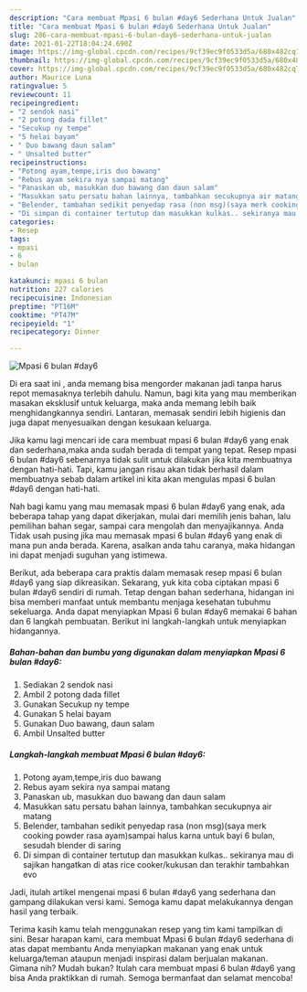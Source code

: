 ```yaml
---
description: "Cara membuat Mpasi 6 bulan #day6 Sederhana Untuk Jualan"
title: "Cara membuat Mpasi 6 bulan #day6 Sederhana Untuk Jualan"
slug: 286-cara-membuat-mpasi-6-bulan-day6-sederhana-untuk-jualan
date: 2021-01-22T18:04:24.690Z
image: https://img-global.cpcdn.com/recipes/9cf39ec9f0533d5a/680x482cq70/mpasi-6-bulan-day6-foto-resep-utama.jpg
thumbnail: https://img-global.cpcdn.com/recipes/9cf39ec9f0533d5a/680x482cq70/mpasi-6-bulan-day6-foto-resep-utama.jpg
cover: https://img-global.cpcdn.com/recipes/9cf39ec9f0533d5a/680x482cq70/mpasi-6-bulan-day6-foto-resep-utama.jpg
author: Maurice Luna
ratingvalue: 5
reviewcount: 11
recipeingredient:
- "2 sendok nasi"
- "2 potong dada fillet"
- "Secukup ny tempe"
- "5 helai bayam"
- " Duo bawang daun salam"
- " Unsalted butter"
recipeinstructions:
- "Potong ayam,tempe,iris duo bawang"
- "Rebus ayam sekira nya sampai matang"
- "Panaskan ub, masukkan duo bawang dan daun salam"
- "Masukkan satu persatu bahan lainnya, tambahkan secukupnya air matang"
- "Belender, tambahan sedikit penyedap rasa (non msg)(saya merk cooking powder rasa ayam)sampai halus karna untuk bayi 6 bulan, sesudah blender di saring"
- "Di simpan di container tertutup dan masukkan kulkas.. sekiranya mau di sajikan hangatkan di atas rice cooker/kukusan dan terakhir tambahkan evo"
categories:
- Resep
tags:
- mpasi
- 6
- bulan

katakunci: mpasi 6 bulan 
nutrition: 227 calories
recipecuisine: Indonesian
preptime: "PT16M"
cooktime: "PT47M"
recipeyield: "1"
recipecategory: Dinner

---
```



![Mpasi 6 bulan #day6](https://img-global.cpcdn.com/recipes/9cf39ec9f0533d5a/680x482cq70/mpasi-6-bulan-day6-foto-resep-utama.jpg)

Di era  saat ini , anda memang bisa mengorder makanan jadi tanpa harus repot memasaknya terlebih dahulu. Namun, bagi kita yang mau memberikan masakan eksklusif untuk keluarga, maka anda memang lebih baik menghidangkannya sendiri. Lantaran, memasak sendiri lebih higienis dan juga dapat menyesuaikan dengan kesukaan keluarga.

Jika kamu lagi mencari ide cara membuat mpasi 6 bulan #day6 yang enak dan sederhana,maka anda sudah berada di tempat yang tepat. Resep mpasi 6 bulan #day6  sebenarnya tidak sulit untuk dilakukan jika kita membuatnya dengan hati-hati. Tapi, kamu jangan risau akan tidak berhasil dalam membuatnya 
sebab dalam artikel ini kita akan mengulas mpasi 6 bulan #day6 dengan hati-hati.  



Nah bagi kamu yang mau memasak mpasi 6 bulan #day6 yang enak, ada beberapa tahap yang dapat dikerjakan, mulai dari memilih jenis bahan, lalu pemilihan bahan segar, sampai cara mengolah dan menyajikannya. Anda Tidak usah pusing jika mau memasak mpasi 6 bulan #day6 yang enak di mana pun anda berada. Karena, asalkan anda  tahu caranya, maka hidangan ini dapat menjadi suguhan yang istimewa.

Berikut, ada beberapa cara praktis  dalam memasak resep mpasi 6 bulan #day6 yang siap dikreasikan. Sekarang, yuk kita coba ciptakan mpasi 6 bulan #day6 sendiri di rumah. Tetap dengan bahan sederhana, hidangan ini bisa memberi manfaat untuk membantu menjaga kesehatan tubuhmu sekeluarga. Anda dapat menyiapkan Mpasi 6 bulan #day6 memakai 6 bahan dan 6 langkah pembuatan. Berikut ini langkah-langkah untuk menyiapkan hidangannya.

<!--inarticleads1-->

##### Bahan-bahan dan bumbu yang digunakan dalam menyiapkan Mpasi 6 bulan #day6:

1. Sediakan 2 sendok nasi
1. Ambil 2 potong dada fillet
1. Gunakan Secukup ny tempe
1. Gunakan 5 helai bayam
1. Gunakan  Duo bawang, daun salam
1. Ambil  Unsalted butter




<!--inarticleads2-->

##### Langkah-langkah membuat Mpasi 6 bulan #day6:

1. Potong ayam,tempe,iris duo bawang
1. Rebus ayam sekira nya sampai matang
1. Panaskan ub, masukkan duo bawang dan daun salam
1. Masukkan satu persatu bahan lainnya, tambahkan secukupnya air matang
1. Belender, tambahan sedikit penyedap rasa (non msg)(saya merk cooking powder rasa ayam)sampai halus karna untuk bayi 6 bulan, sesudah blender di saring
1. Di simpan di container tertutup dan masukkan kulkas.. sekiranya mau di sajikan hangatkan di atas rice cooker/kukusan dan terakhir tambahkan evo




Jadi, itulah artikel mengenai  mpasi 6 bulan #day6  yang sederhana dan gampang dilakukan versi kami. Semoga kamu dapat melakukannya dengan hasil yang terbaik. 

Terima kasih kamu telah menggunakan resep yang tim kami tampilkan di sini. Besar harapan kami, cara membuat  Mpasi 6 bulan #day6 sederhana di atas dapat membantu Anda menyiapkan makanan yang enak untuk keluarga/teman ataupun menjadi inspirasi dalam berjualan makanan. Gimana nih? Mudah bukan? Itulah cara membuat mpasi 6 bulan #day6 yang bisa Anda praktikkan di rumah. Semoga bermanfaat dan selamat mencoba!

